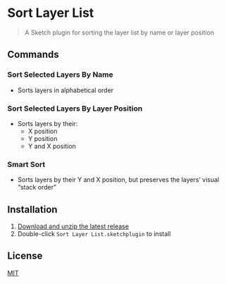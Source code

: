 # Sort Layer List

> A Sketch plugin for sorting the layer list by name or layer position

## Commands

### Sort Selected Layers By Name

- Sorts layers in alphabetical order

### Sort Selected Layers By Layer Position

- Sorts layers by their:
  - X position
  - Y position
  - Y and X position

### Smart Sort

- Sorts layers by their Y and X position, but preserves the layers’ visual “stack order”

## Installation

1. [Download and unzip the latest release](https://github.com/yuanqing/sketch-sort-layer-list/releases)
2. Double-click `Sort Layer List.sketchplugin` to install

## License

[MIT](LICENSE.md)
